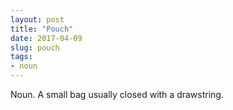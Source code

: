```yaml
---
layout: post
title: "Pouch"
date: 2017-04-09
slug: pouch
tags:
- noun
---
```


Noun. A small bag usually closed with a drawstring.
